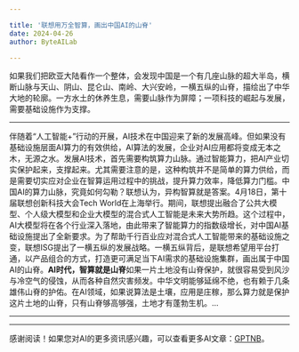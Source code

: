 ```yaml
---

title: '联想用万全智算，画出中国AI的山脊'
date: 2024-04-26
author: ByteAILab

---
```


如果我们把欧亚大陆看作一个整体，会发现中国是一个有几座山脉的超大半岛，横断山脉与天山、阴山、昆仑山、南岭、大兴安岭，一横五纵的山脊，描绘出了中华大地的轮廓。一方水土的休养生息，需要山脉作为屏障；一项科技的崛起与发展，需要基础设施作为支撑。

---
伴随着“人工智能+”行动的开展，AI技术在中国迎来了新的发展高峰。但如果没有基础设施层面AI算力的有效供给，AI算法的发展，企业对AI应用都将变成无本之木，无源之水。发展AI技术，首先需要构筑算力山脉。通过智能算力，把AI产业切实保护起来，支撑起来。尤其需要注意的是，这种构筑并不是简单的算力供给，而是需要切实应对企业在智算运用过程中的挑战，提升算力效率，降低算力门槛。中国AI的算力山脉，究竟如何勾勒？联想认为，异构智算就是答案。4月18日，第十届联想创新科技大会Tech World在上海举行。期间，联想提出融合了公共大模型、个人级大模型和企业大模型的混合式人工智能是未来大势所趋。这个过程中，AI大模型将在各个行业深入落地，由此带来了智能算力的指数级增长，对中国AI基础设施提出了全新要求。为了帮助千行百业应对混合式人工智能带来的基础设施之变，联想ISG提出了一横五纵的发展战略。一横五纵背后，是联想希望用平台打通，以产品组合的方式，打造更可满足当下AI需求的基础设施集群，画出属于中国AI的山脊。**AI时代，智算就是山脊**如果一片土地没有山脊保护，就很容易受到风沙与冷空气的侵蚀，从而各种自然灾害频发。中华文明能够延绵不绝，也有赖于几条雄伟山脊的护佑。在AI领域，如果说算法是土壤，应用是庄稼，那么算力就是保护这片土地的山脊，只有山脊够高够强，土地才有蓬勃生机。...

---
---
感谢阅读！如果您对AI的更多资讯感兴趣，可以查看更多AI文章：[GPTNB](https://gptnb.com)。